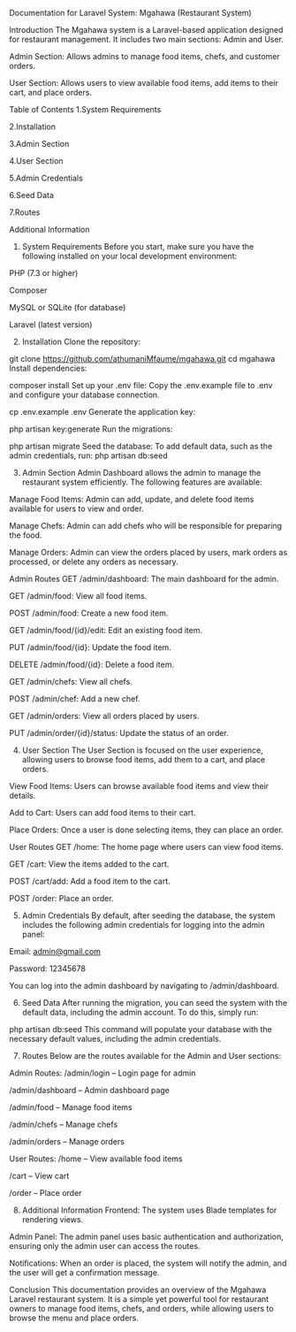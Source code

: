 Documentation for Laravel System: Mgahawa (Restaurant System)

Introduction
The Mgahawa system is a Laravel-based application designed for restaurant management. It includes two main sections: Admin and User.

Admin Section: Allows admins to manage food items, chefs, and customer orders.

User Section: Allows users to view available food items, add items to their cart, and place orders.

Table of Contents
1.System Requirements

2.Installation

3.Admin Section

4.User Section

5.Admin Credentials

6.Seed Data

7.Routes

Additional Information

1. System Requirements
Before you start, make sure you have the following installed on your local development environment:

PHP (7.3 or higher)

Composer

MySQL or SQLite (for database)

Laravel (latest version)

2. Installation
Clone the repository:


git clone https://github.com/athumaniMfaume/mgahawa.git
cd mgahawa
Install dependencies:

composer install
Set up your .env file: Copy the .env.example file to .env and configure your database connection.

cp .env.example .env
Generate the application key:

php artisan key:generate
Run the migrations:

php artisan migrate
Seed the database: To add default data, such as the admin credentials, run:
php artisan db:seed

3. Admin Section
Admin Dashboard allows the admin to manage the restaurant system efficiently. The following features are available:

Manage Food Items: Admin can add, update, and delete food items available for users to view and order.

Manage Chefs: Admin can add chefs who will be responsible for preparing the food.

Manage Orders: Admin can view the orders placed by users, mark orders as processed, or delete any orders as necessary.

Admin Routes
GET /admin/dashboard: The main dashboard for the admin.

GET /admin/food: View all food items.

POST /admin/food: Create a new food item.

GET /admin/food/{id}/edit: Edit an existing food item.

PUT /admin/food/{id}: Update the food item.

DELETE /admin/food/{id}: Delete a food item.

GET /admin/chefs: View all chefs.

POST /admin/chef: Add a new chef.

GET /admin/orders: View all orders placed by users.

PUT /admin/order/{id}/status: Update the status of an order.

4. User Section
The User Section is focused on the user experience, allowing users to browse food items, add them to a cart, and place orders.

View Food Items: Users can browse available food items and view their details.

Add to Cart: Users can add food items to their cart.

Place Orders: Once a user is done selecting items, they can place an order.

User Routes
GET /home: The home page where users can view food items.

GET /cart: View the items added to the cart.

POST /cart/add: Add a food item to the cart.

POST /order: Place an order.

5. Admin Credentials
By default, after seeding the database, the system includes the following admin credentials for logging into the admin panel:

Email: admin@gmail.com

Password: 12345678

You can log into the admin dashboard by navigating to /admin/dashboard.

6. Seed Data
After running the migration, you can seed the system with the default data, including the admin account. To do this, simply run:

php artisan db:seed
This command will populate your database with the necessary default values, including the admin credentials.

7. Routes
Below are the routes available for the Admin and User sections:

Admin Routes:
/admin/login – Login page for admin

/admin/dashboard – Admin dashboard page

/admin/food – Manage food items

/admin/chefs – Manage chefs

/admin/orders – Manage orders

User Routes:
/home – View available food items

/cart – View cart

/order – Place order

8. Additional Information
Frontend: The system uses Blade templates for rendering views.

Admin Panel: The admin panel uses basic authentication and authorization, ensuring only the admin user can access the routes.

Notifications: When an order is placed, the system will notify the admin, and the user will get a confirmation message.

Conclusion
This documentation provides an overview of the Mgahawa Laravel restaurant system. It is a simple yet powerful tool for restaurant owners to manage food items, chefs, and orders, while allowing users to browse the menu and place orders.

